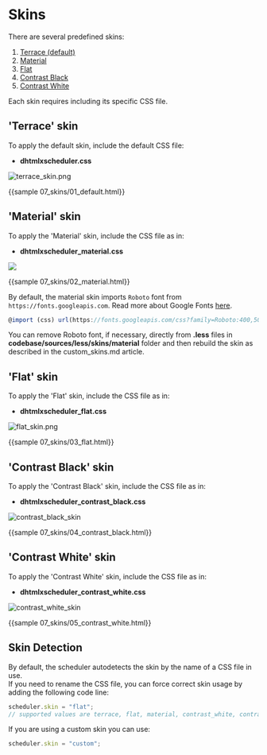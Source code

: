 Skins 
==============

There are several predefined skins:

1. [Terrace (default)](skins.md#defaultskin)
2. [Material](skins.md#materialskin)
3. [Flat](skins.md#flatskin)
4. [Contrast Black](skins.md#contrastblackskin)
5. [Contrast White](skins.md#contrastwhiteskin)

Each skin requires including its specific CSS file. 

'Terrace' skin 
-----------------------------
To apply the default skin, include the default CSS file:

- **dhtmlxscheduler.css**

![terrace_skin.png](terrace_skin.png)

{{sample 07_skins/01_default.html}}


'Material' skin
----------------
To apply the 'Material' skin, include the CSS file as in:

- **dhtmlxscheduler_material.css**

![](material_skin.png)

{{sample 07_skins/02_material.html}}

By default, the material skin imports `Roboto` font from `https://fonts.googleapis.com`. Read more about Google Fonts [here](https://developers.google.com/fonts).
~~~js
@import (css) url(https://fonts.googleapis.com/css?family=Roboto:400,500,600);
~~~
You can remove Roboto font, if necessary, directly from **.less** files in **codebase/sources/less/skins/material** folder and then rebuild the skin as described in the custom_skins.md article.

'Flat' skin
-----------------------------
To apply the 'Flat' skin, include the CSS file as in:

- **dhtmlxscheduler_flat.css**

![flat_skin.png](flat_skin.png)

{{sample 07_skins/03_flat.html}}


'Contrast Black' skin
----------------------
To apply the 'Contrast Black' skin, include the CSS file as in:

- **dhtmlxscheduler_contrast_black.css**

![contrast_black_skin](contrast_black_skin.png)

{{sample 07_skins/04_contrast_black.html}}


'Contrast White' skin
----------------------
To apply the 'Contrast White' skin, include the CSS file as in:

- **dhtmlxscheduler_contrast_white.css**

![contrast_white_skin](contrast_white_skin.png)

{{sample 07_skins/05_contrast_white.html}}

## Skin Detection

By default, the scheduler autodetects the skin by  the name of a CSS file in use.  
If you need to rename the CSS file, you can force correct skin usage by adding the following code line:

~~~js
scheduler.skin = "flat";  
// supported values are terrace, flat, material, contrast_white, contrast_black
~~~

If you are using a custom skin you can use:

~~~js
scheduler.skin = "custom";
~~~